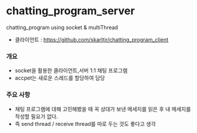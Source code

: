 # chatting_program_server
chatting_program using socket & multiThread
- 클라이언트 : https://github.com/skarltjr/chatting_program_client

### 개요
- socket을 활용한 클라이언트,서버 1:1 채팅 프로그램
- accpet는 새로운 스레드를 할당하여 담당

### 주요 사항
- 채팅 프로그램에 대해 고민해봤을 때 꼭 상대가 보낸 메세지를 읽은 후 내 메세지를 작성할 필요가 없다.
- 즉 send thread / receive thread를 따로 두는 것도 좋다고 생각








